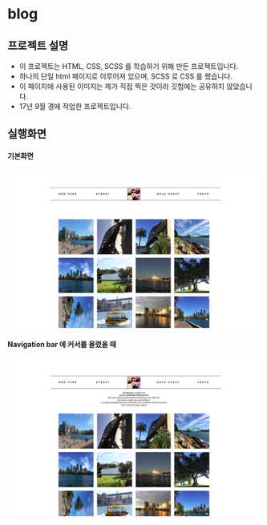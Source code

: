 # blog

## 프로젝트 설명

- 이 프로젝트는 HTML, CSS, SCSS 를 학습하기 위해 만든 프로젝트입니다.  
- 하나의 단일 html 페이지로 이루어져 있으며, SCSS 로 CSS 를 짰습니다.
- 이 페이지에 사용된 이미지는 제가 직접 찍은 것이라 깃헙에는 공유하지 않았습니다. 
- 17년 9월 경에 작업한 프로젝트입니다.

## 실행화면

#### 기본화면
![실행화면1](execution_image.png)

#### Navigation bar 에 커서를 올렸을 때
![실행화면2](execution_image_cursor_on_navbar.png)